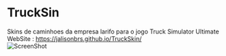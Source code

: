 # TruckSin
Skins de caminhoes da empresa larifo para o jogo Truck Simulator Ultimate</br>
WebSite : https://jalisonbrs.github.io/TruckSkin/ </br>
![ScreenShot](https://jalisonbrs.github.io/TruckSkin/images/larifo-logo/larifo-logo-20anos-azul.png)

